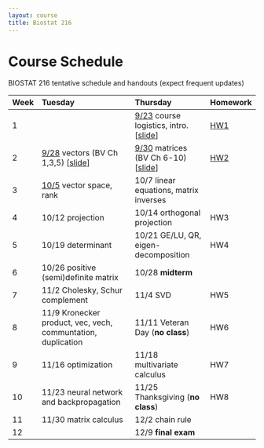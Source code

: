 ```yaml
---
layout: course
title: Biostat 216
---
```


# Course Schedule

BIOSTAT 216 tentative schedule and handouts (expect frequent updates)

| Week | Tuesday | Thursday | Homework |
|:-----------|:------------|:------------|:------------|
| 1 | | [9/23](https://ucla-biostat216-2021fall.github.io/biostat216fall2021/2021/09/23/week1.html) course logistics, intro. [[slide](https://ucla-biostat216-2021fall.github.io/slides/01-intro/01-intro.html)\] | [HW1](https://ucla-biostat216-2021fall.github.io/hw/hw1/hw1.html) |  
| 2 | [9/28](https://ucla-biostat216-2021fall.github.io/biostat216fall2021/2021/09/28/week2-day1.html) vectors (BV Ch 1,3,5) [[slide](https://ucla-biostat216-2021fall.github.io/slides/02-vector/02-vector.html)\] | [9/30](https://ucla-biostat216-2021fall.github.io/biostat216fall2021/2021/09/30/week2-day2.html) matrices (BV Ch 6-10) [[slide](https://ucla-biostat216-2021fall.github.io/slides/03-matrix/03-matrix.html)\] | [HW2](https://ucla-biostat216-2021fall.github.io/hw/hw1/hw2.html) |  
| 3 | [10/5](https://ucla-biostat216-2021fall.github.io/biostat216fall2021/2021/10/05/week3-day1.html) vector space, rank | 10/7 linear equations, matrix inverses | |  
| 4 | 10/12 projection | 10/14 orthogonal projection | HW3 |  
| 5 | 10/19 determinant | 10/21 GE/LU, QR, eigen-decomposition | HW4 |  
| 6 | 10/26 positive (semi)definite matrix | 10/28 **midterm** |   
| 7 | 11/2 Cholesky, Schur complement | 11/4 SVD | HW5 |  
| 8 | 11/9 Kronecker product, vec, vech, communtation, duplication | 11/11 Veteran Day (**no class**) | HW6 |   
| 9 | 11/16 optimization | 11/18 multivariate calculus | HW7 |   
| 10 | 11/23 neural network and backpropagation | 11/25 Thanksgiving (**no class**) | HW8 |  
| 11 | 11/30 matrix calculus | 12/2 chain rule | |   
| 12 | | 12/9 **final exam** | |   
